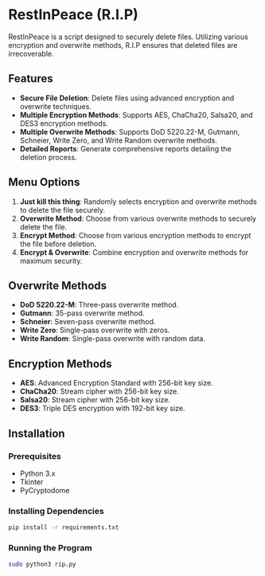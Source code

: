 # RestInPeace (R.I.P)

RestInPeace is a script designed to securely delete files. Utilizing various encryption and overwrite methods, R.I.P ensures that deleted files are irrecoverable.

## Features

- **Secure File Deletion**: Delete files using advanced encryption and overwrite techniques.
- **Multiple Encryption Methods**: Supports AES, ChaCha20, Salsa20, and DES3 encryption methods.
- **Multiple Overwrite Methods**: Supports DoD 5220.22-M, Gutmann, Schneier, Write Zero, and Write Random overwrite methods.
- **Detailed Reports**: Generate comprehensive reports detailing the deletion process.

## Menu Options

1. **Just kill this thing**: Randomly selects encryption and overwrite methods to delete the file securely.
2. **Overwrite Method**: Choose from various overwrite methods to securely delete the file.
3. **Encrypt Method**: Choose from various encryption methods to encrypt the file before deletion.
4. **Encrypt & Overwrite**: Combine encryption and overwrite methods for maximum security.

## Overwrite Methods

- **DoD 5220.22-M**: Three-pass overwrite method.
- **Gutmann**: 35-pass overwrite method.
- **Schneier**: Seven-pass overwrite method.
- **Write Zero**: Single-pass overwrite with zeros.
- **Write Random**: Single-pass overwrite with random data.

## Encryption Methods

- **AES**: Advanced Encryption Standard with 256-bit key size.
- **ChaCha20**: Stream cipher with 256-bit key size.
- **Salsa20**: Stream cipher with 256-bit key size.
- **DES3**: Triple DES encryption with 192-bit key size.

## Installation

### Prerequisites

- Python 3.x
- Tkinter
- PyCryptodome

### Installing Dependencies

```bash
pip install -r requirements.txt
```
### Running the Program

```bash
sudo python3 rip.py
